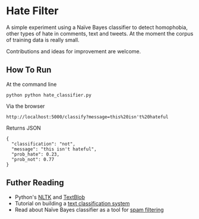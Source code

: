 Hate Filter
=====
A simple experiment using a Naïve Bayes classifier to detect homophobia, other types of hate in comments, text and tweets. At the moment the corpus of training data is really small.

Contributions and ideas for improvement are welcome. 


How To Run
-----
At the command line

`python python hate_classifier.py`

Via the browser

`http://localhost:5000/classify?message=this%20isn't%20hateful` 

Returns JSON
```
{
  "classification": "not", 
  "message": "this isn't hateful", 
  "prob_hate": 0.23, 
  "prob_not": 0.77
}
```

Futher Reading
-----

* Python's [NLTK](http://www.nltk.org/) and [TextBlob](http://textblob.readthedocs.org/en/latest/index.html#)
* Tutorial on building a [text classification system](http://textblob.readthedocs.org/en/latest/classifiers.html)
* Read about Naïve Bayes classifier as a tool for [spam filtering](http://en.wikipedia.org/wiki/Naive_Bayes_spam_filtering)

